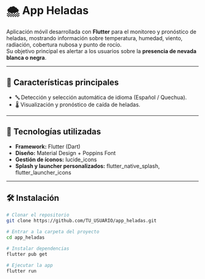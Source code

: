 # 🌨️ App Heladas

Aplicación móvil desarrollada con **Flutter** para el monitoreo y pronóstico de heladas, mostrando información sobre temperatura, humedad, viento, radiación, cobertura nubosa y punto de rocío.  
Su objetivo principal es alertar a los usuarios sobre la **presencia de nevada blanca o negra**.

---

## 🚀 Características principales

- 🔤 Detección y selección automática de idioma (Español / Quechua).
- 🌡️ Visualización y pronóstico de caída de heladas.

---

## 🧩 Tecnologías utilizadas

- **Framework:** Flutter (Dart)
- **Diseño:** Material Design + Poppins Font
- **Gestión de íconos:** lucide_icons
- **Splash y launcher personalizados:** flutter_native_splash, flutter_launcher_icons

---

## 🛠️ Instalación

```bash
# Clonar el repositorio
git clone https://github.com/TU_USUARIO/app_heladas.git

# Entrar a la carpeta del proyecto
cd app_heladas

# Instalar dependencias
flutter pub get

# Ejecutar la app
flutter run

